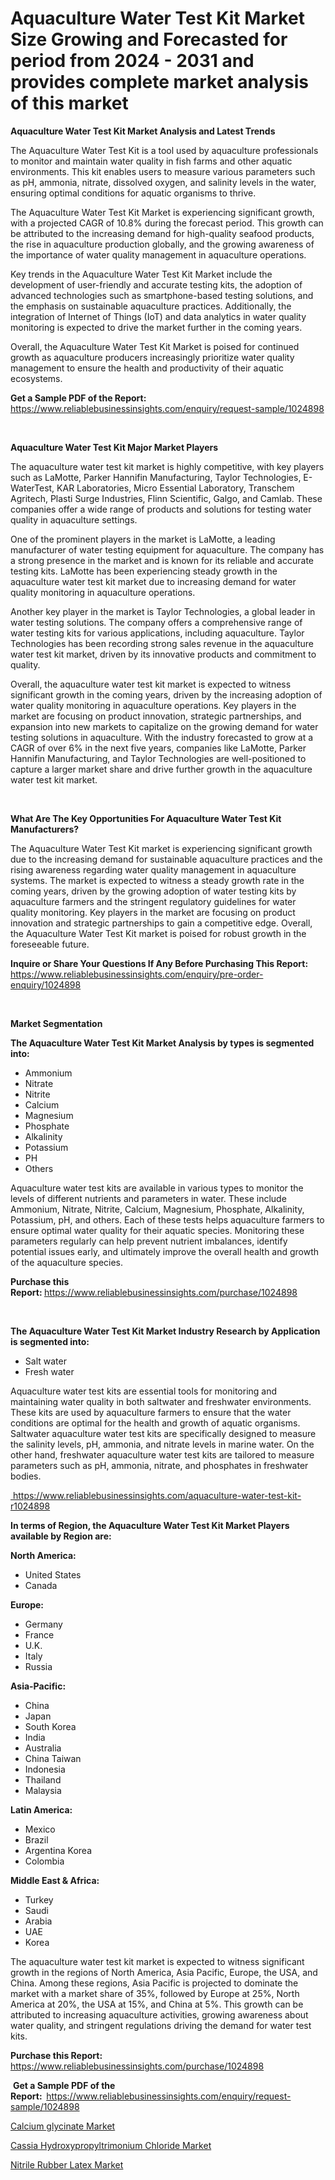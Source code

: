 <p><h1>Aquaculture Water Test Kit Market Size Growing and Forecasted for period from 2024 - 2031 and provides complete market analysis of this market</h1></p><p><strong>Aquaculture Water Test Kit Market Analysis and Latest Trends</strong></p>
<p><p>The Aquaculture Water Test Kit is a tool used by aquaculture professionals to monitor and maintain water quality in fish farms and other aquatic environments. This kit enables users to measure various parameters such as pH, ammonia, nitrate, dissolved oxygen, and salinity levels in the water, ensuring optimal conditions for aquatic organisms to thrive.</p><p>The Aquaculture Water Test Kit Market is experiencing significant growth, with a projected CAGR of 10.8% during the forecast period. This growth can be attributed to the increasing demand for high-quality seafood products, the rise in aquaculture production globally, and the growing awareness of the importance of water quality management in aquaculture operations.</p><p>Key trends in the Aquaculture Water Test Kit Market include the development of user-friendly and accurate testing kits, the adoption of advanced technologies such as smartphone-based testing solutions, and the emphasis on sustainable aquaculture practices. Additionally, the integration of Internet of Things (IoT) and data analytics in water quality monitoring is expected to drive the market further in the coming years.</p><p>Overall, the Aquaculture Water Test Kit Market is poised for continued growth as aquaculture producers increasingly prioritize water quality management to ensure the health and productivity of their aquatic ecosystems.</p></p>
<p><strong>Get a Sample PDF of the Report:&nbsp;</strong> <a href="https://www.reliablebusinessinsights.com/enquiry/request-sample/1024898">https://www.reliablebusinessinsights.com/enquiry/request-sample/1024898</a></p>
<p>&nbsp;</p>
<p><strong>Aquaculture Water Test Kit Major Market Players</strong></p>
<p><p>The aquaculture water test kit market is highly competitive, with key players such as LaMotte, Parker Hannifin Manufacturing, Taylor Technologies, E-WaterTest, KAR Laboratories, Micro Essential Laboratory, Transchem Agritech, Plasti Surge Industries, Flinn Scientific, Galgo, and Camlab. These companies offer a wide range of products and solutions for testing water quality in aquaculture settings.</p><p>One of the prominent players in the market is LaMotte, a leading manufacturer of water testing equipment for aquaculture. The company has a strong presence in the market and is known for its reliable and accurate testing kits. LaMotte has been experiencing steady growth in the aquaculture water test kit market due to increasing demand for water quality monitoring in aquaculture operations.</p><p>Another key player in the market is Taylor Technologies, a global leader in water testing solutions. The company offers a comprehensive range of water testing kits for various applications, including aquaculture. Taylor Technologies has been recording strong sales revenue in the aquaculture water test kit market, driven by its innovative products and commitment to quality.</p><p>Overall, the aquaculture water test kit market is expected to witness significant growth in the coming years, driven by the increasing adoption of water quality monitoring in aquaculture operations. Key players in the market are focusing on product innovation, strategic partnerships, and expansion into new markets to capitalize on the growing demand for water testing solutions in aquaculture. With the industry forecasted to grow at a CAGR of over 6% in the next five years, companies like LaMotte, Parker Hannifin Manufacturing, and Taylor Technologies are well-positioned to capture a larger market share and drive further growth in the aquaculture water test kit market.</p></p>
<p>&nbsp;</p>
<p><strong>What Are The Key Opportunities For Aquaculture Water Test Kit Manufacturers?</strong></p>
<p><p>The Aquaculture Water Test Kit market is experiencing significant growth due to the increasing demand for sustainable aquaculture practices and the rising awareness regarding water quality management in aquaculture systems. The market is expected to witness a steady growth rate in the coming years, driven by the growing adoption of water testing kits by aquaculture farmers and the stringent regulatory guidelines for water quality monitoring. Key players in the market are focusing on product innovation and strategic partnerships to gain a competitive edge. Overall, the Aquaculture Water Test Kit market is poised for robust growth in the foreseeable future.</p></p>
<p><strong>Inquire or Share Your Questions If Any Before Purchasing This Report:</strong> <a href="https://www.reliablebusinessinsights.com/enquiry/pre-order-enquiry/1024898">https://www.reliablebusinessinsights.com/enquiry/pre-order-enquiry/1024898</a></p>
<p>&nbsp;</p>
<p><strong>Market Segmentation</strong></p>
<p><strong>The Aquaculture Water Test Kit Market Analysis by types is segmented into:</strong></p>
<p><ul><li>Ammonium</li><li>Nitrate</li><li>Nitrite</li><li>Calcium</li><li>Magnesium</li><li>Phosphate</li><li>Alkalinity</li><li>Potassium</li><li>PH</li><li>Others</li></ul></p>
<p><p>Aquaculture water test kits are available in various types to monitor the levels of different nutrients and parameters in water. These include Ammonium, Nitrate, Nitrite, Calcium, Magnesium, Phosphate, Alkalinity, Potassium, pH, and others. Each of these tests helps aquaculture farmers to ensure optimal water quality for their aquatic species. Monitoring these parameters regularly can help prevent nutrient imbalances, identify potential issues early, and ultimately improve the overall health and growth of the aquaculture species.</p></p>
<p><strong>Purchase this Report:&nbsp;</strong><a href="https://www.reliablebusinessinsights.com/purchase/1024898">https://www.reliablebusinessinsights.com/purchase/1024898</a></p>
<p>&nbsp;</p>
<p><strong>The Aquaculture Water Test Kit Market Industry Research by Application is segmented into:</strong></p>
<p><ul><li>Salt water</li><li>Fresh water</li></ul></p>
<p><p>Aquaculture water test kits are essential tools for monitoring and maintaining water quality in both saltwater and freshwater environments. These kits are used by aquaculture farmers to ensure that the water conditions are optimal for the health and growth of aquatic organisms. Saltwater aquaculture water test kits are specifically designed to measure the salinity levels, pH, ammonia, and nitrate levels in marine water. On the other hand, freshwater aquaculture water test kits are tailored to measure parameters such as pH, ammonia, nitrate, and phosphates in freshwater bodies.</p></p>
<p><a href="https://www.reliablebusinessinsights.com/aquaculture-water-test-kit-r1024898">&nbsp;https://www.reliablebusinessinsights.com/aquaculture-water-test-kit-r1024898</a></p>
<p><strong>In terms of Region, the Aquaculture Water Test Kit Market Players available by Region are:</strong></p>
<p>
    <p> <strong> North America: </strong>
        <ul>
            <li>United States</li>
            <li>Canada</li>
        </ul>
        </p> 
    <p> <strong> Europe: </strong>
        <ul>
            <li>Germany</li>
            <li>France</li>
            <li>U.K.</li>
            <li>Italy</li>
            <li>Russia</li>
        </ul>
        </p> 
    <p> <strong> Asia-Pacific: </strong>
        <ul>
            <li>China</li>
            <li>Japan</li>
            <li>South Korea</li>
            <li>India</li>
            <li>Australia</li>
            <li>China Taiwan</li>
            <li>Indonesia</li>
            <li>Thailand</li>
            <li>Malaysia</li>
        </ul>
        </p> 
    <p> <strong> Latin America: </strong>
        <ul>
            <li>Mexico</li>
            <li>Brazil</li>
            <li>Argentina Korea</li>
            <li>Colombia</li>
        </ul>
        </p> 
    <p> <strong> Middle East & Africa: </strong>
        <ul>
            <li>Turkey</li>
            <li>Saudi</li>
            <li>Arabia</li>
            <li>UAE</li>
            <li>Korea</li>
        </ul>
    </p>
    </p>
<p><p>The aquaculture water test kit market is expected to witness significant growth in the regions of North America, Asia Pacific, Europe, the USA, and China. Among these regions, Asia Pacific is projected to dominate the market with a market share of 35%, followed by Europe at 25%, North America at 20%, the USA at 15%, and China at 5%. This growth can be attributed to increasing aquaculture activities, growing awareness about water quality, and stringent regulations driving the demand for water test kits.</p></p>
<p><strong>Purchase this Report: </strong><a href="https://www.reliablebusinessinsights.com/purchase/1024898">https://www.reliablebusinessinsights.com/purchase/1024898</a></p>
<p>&nbsp;<strong>Get a Sample PDF of the Report:&nbsp;&nbsp;</strong><a href="https://www.reliablebusinessinsights.com/enquiry/request-sample/1024898">https://www.reliablebusinessinsights.com/enquiry/request-sample/1024898</a></p>
<p><strong></strong></p>
<p><p><a href="https://www.linkedin.com/pulse/global-calcium-glycinate-market-analysis-trends-forecasts-syzie">Calcium glycinate Market</a></p><p><a href="https://www.linkedin.com/pulse/cassia-hydroxypropyltrimonium-chloride-market-size-growth-8upze">Cassia Hydroxypropyltrimonium Chloride Market</a></p><p><a href="https://www.linkedin.com/pulse/deep-dive-nitrile-rubber-latex-market-itstrends-segmentation-xpcqe">Nitrile Rubber Latex Market</a></p></p>